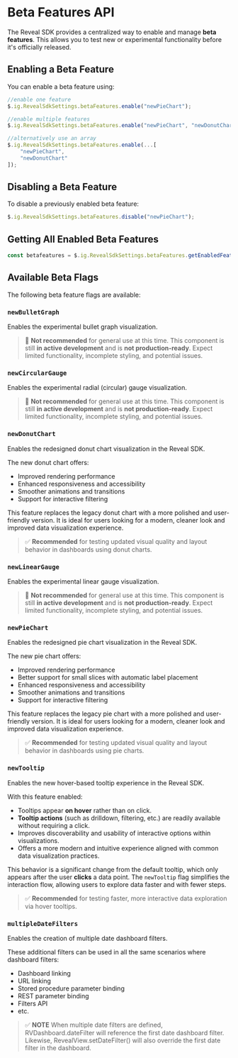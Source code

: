 # Beta Features API

The Reveal SDK provides a centralized way to enable and manage **beta features**. This allows you to test new or experimental functionality before it's officially released.

## Enabling a Beta Feature
You can enable a beta feature using:

```javascript
//enable one feature
$.ig.RevealSdkSettings.betaFeatures.enable("newPieChart");

//enable multiple features
$.ig.RevealSdkSettings.betaFeatures.enable("newPieChart", "newDonutChart");

//alternatively use an array
$.ig.RevealSdkSettings.betaFeatures.enable(...[
    "newPieChart",
    "newDonutChart"
]);
```

## Disabling a Beta Feature
To disable a previously enabled beta feature:

```javascript
$.ig.RevealSdkSettings.betaFeatures.disable("newPieChart");
```

## Getting All Enabled Beta Features

```javascript
const betafeatures = $.ig.RevealSdkSettings.betaFeatures.getEnabledFeatures();
```

## Available Beta Flags
The following beta feature flags are available:

### `newBulletGraph`
Enables the experimental bullet graph visualization.

> 🚫 **Not recommended** for general use at this time. This component is still **in active development** and is **not production-ready**. Expect limited functionality, incomplete styling, and potential issues.

### `newCircularGauge`
Enables the experimental radial (circular) gauge visualization.

> 🚫 **Not recommended** for general use at this time. This component is still **in active development** and is **not production-ready**. Expect limited functionality, incomplete styling, and potential issues.

### `newDonutChart`
Enables the redesigned donut chart visualization in the Reveal SDK.

The new donut chart offers:
- Improved rendering performance
- Enhanced responsiveness and accessibility
- Smoother animations and transitions
- Support for interactive filtering

This feature replaces the legacy donut chart with a more polished and user-friendly version. It is ideal for users looking for a modern, cleaner look and improved data visualization experience.

> ✅ **Recommended** for testing updated visual quality and layout behavior in dashboards using donut charts.

### `newLinearGauge`
Enables the experimental linear gauge visualization.

> 🚫 **Not recommended** for general use at this time. This component is still **in active development** and is **not production-ready**. Expect limited functionality, incomplete styling, and potential issues.

### `newPieChart`
Enables the redesigned pie chart visualization in the Reveal SDK.

The new pie chart offers:
- Improved rendering performance
- Better support for small slices with automatic label placement
- Enhanced responsiveness and accessibility
- Smoother animations and transitions
- Support for interactive filtering

This feature replaces the legacy pie chart with a more polished and user-friendly version. It is ideal for users looking for a modern, cleaner look and improved data visualization experience.

> ✅ **Recommended** for testing updated visual quality and layout behavior in dashboards using pie charts.

### `newTooltip`
Enables the new hover-based tooltip experience in the Reveal SDK.

With this feature enabled:

- Tooltips appear **on hover** rather than on click.
- **Tooltip actions** (such as drilldown, filtering, etc.) are readily available without requiring a click.
- Improves discoverability and usability of interactive options within visualizations.
- Offers a more modern and intuitive experience aligned with common data visualization practices.

This behavior is a significant change from the default tooltip, which only appears after the user **clicks** a data point. The `newTooltip` flag simplifies the interaction flow, allowing users to explore data faster and with fewer steps.

> ✅ **Recommended** for testing faster, more interactive data exploration via hover tooltips.

### `multipleDateFilters`
Enables the creation of multiple date dashboard filters.

These additional filters can be used in all the same scenarios where dashboard filters:
- Dashboard linking
- URL linking
- Stored procedure parameter binding
- REST parameter binding
- Filters API
- etc.

> ✅ **NOTE** When multiple date filters are defined, RVDashboard.dateFilter will reference the first date dashboard filter. Likewise, RevealView.setDateFilter() will also override the first date filter in the dashboard.
